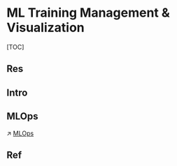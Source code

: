 # ML Training Management & Visualization

[TOC]



## Res


## Intro



## MLOps
↗ [MLOps](../../../../../Software%20Engineering/🤖%20AI%20x%20SE/MLOps/MLOps.md)



## Ref

